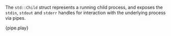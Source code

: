 The `std::Child` struct represents a running child process, and exposes the
`stdin`, `stdout` and `stderr` handles for interaction with the underlying
process via pipes.

{pipe.play}
